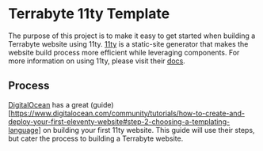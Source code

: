 # Terrabyte 11ty Template

The purpose of this project is to make it easy to get started when building a Terrabyte website using 11ty. [11ty](https://www.11ty.dev/) is a static-site generator that makes the website build process more efficient while leveraging components. For more information on using 11ty, please visit their [docs](https://www.11ty.dev/docs/).

## Process

[DigitalOcean](https://digitalocean.com) has a great (guide)[https://www.digitalocean.com/community/tutorials/how-to-create-and-deploy-your-first-eleventy-website#step-2-choosing-a-templating-language] on building your first 11ty website. This guide will use their steps, but cater the process to building a Terrabyte website.

